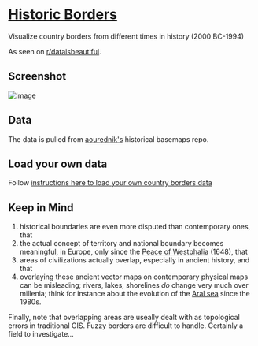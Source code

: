 # [Historic Borders](https://historicborders.app/)

Visualize country borders from different times in history (2000 BC-1994)

As seen on [r/dataisbeautiful](https://www.reddit.com/r/dataisbeautiful/comments/l52krh/an_app_i_made_for_visualizing_country_borders/).

## Screenshot

![image](https://user-images.githubusercontent.com/10817537/105884887-6eb61980-5fd6-11eb-94d0-0bbf53bb5d73.png)

## Data

The data is pulled from [aourednik's](https://github.com/aourednik/historical-basemaps) historical basemaps repo.

## Load your own data

Follow [instructions here to load your own country borders data](https://github.com/nrgapple/historicborders-timeline-example)

## Keep in Mind

1. historical boundaries are even more disputed than contemporary ones, that
2. the actual concept of territory and national boundary becomes meaningful, in Europe, only since the [Peace of Westphalia](https://en.wikipedia.org/wiki/Peace_of_Westphalia) (1648), that
3. areas of civilizations actually overlap, especially in ancient history, and that
4. overlaying these ancient vector maps on contemporary physical maps can be misleading; rivers, lakes, shorelines _do_ change very much over millenia; think for instance about the evolution of the [Aral sea](https://en.wikipedia.org/wiki/Aral_Sea) since the 1980s.

Finally, note that overlapping areas are useally dealt with as topological errors in traditional GIS. Fuzzy borders are difficult to handle. Certainly a field to investigate...

